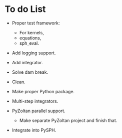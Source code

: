 To do List
============

  - Proper test framework:
    - For kernels,
    - equations,
    - sph_eval.

  - Add logging support.
  
  - Add integrator.
  
  - Solve dam break.
  
  - Clean.
  
  - Make proper Python package.

  - Multi-step integrators.
  
  - PyZoltan parallel support.
    - Make separate PyZoltan project and finish that.
  
  - Integrate into PySPH.
  